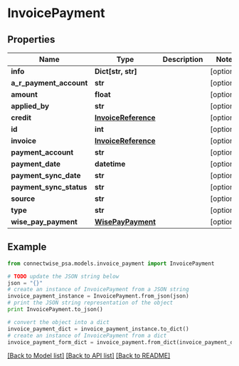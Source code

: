 # InvoicePayment


## Properties
Name | Type | Description | Notes
------------ | ------------- | ------------- | -------------
**info** | **Dict[str, str]** |  | [optional] 
**a_r_payment_account** | **str** |  | [optional] 
**amount** | **float** |  | [optional] 
**applied_by** | **str** |  | [optional] 
**credit** | [**InvoiceReference**](InvoiceReference.md) |  | [optional] 
**id** | **int** |  | [optional] 
**invoice** | [**InvoiceReference**](InvoiceReference.md) |  | [optional] 
**payment_account** | **str** |  | [optional] 
**payment_date** | **datetime** |  | [optional] 
**payment_sync_date** | **str** |  | [optional] 
**payment_sync_status** | **str** |  | [optional] 
**source** | **str** |  | [optional] 
**type** | **str** |  | [optional] 
**wise_pay_payment** | [**WisePayPayment**](WisePayPayment.md) |  | [optional] 

## Example

```python
from connectwise_psa.models.invoice_payment import InvoicePayment

# TODO update the JSON string below
json = "{}"
# create an instance of InvoicePayment from a JSON string
invoice_payment_instance = InvoicePayment.from_json(json)
# print the JSON string representation of the object
print InvoicePayment.to_json()

# convert the object into a dict
invoice_payment_dict = invoice_payment_instance.to_dict()
# create an instance of InvoicePayment from a dict
invoice_payment_form_dict = invoice_payment.from_dict(invoice_payment_dict)
```
[[Back to Model list]](../README.md#documentation-for-models) [[Back to API list]](../README.md#documentation-for-api-endpoints) [[Back to README]](../README.md)



